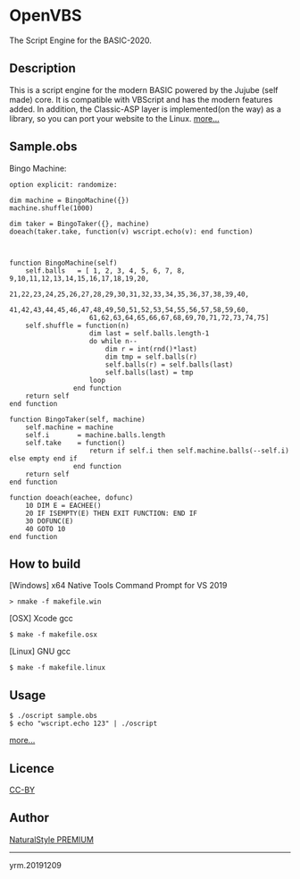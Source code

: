 OpenVBS
====

The Script Engine for the BASIC-2020.

## Description
This is a script engine for the modern BASIC powered by the Jujube (self made) core. It is compatible with VBScript and has the modern features added. In addition, the Classic-ASP layer is implemented(on the way) as a library, so you can port your website to the Linux. [more...](https://p.na-s.jp/openvbs.html)

## Sample.obs
Bingo Machine:

    option explicit: randomize:

    dim machine = BingoMachine({})
    machine.shuffle(1000)

    dim taker = BingoTaker({}, machine)
    doeach(taker.take, function(v) wscript.echo(v): end function)



    function BingoMachine(self)
        self.balls   = [ 1, 2, 3, 4, 5, 6, 7, 8, 9,10,11,12,13,14,15,16,17,18,19,20,
                        21,22,23,24,25,26,27,28,29,30,31,32,33,34,35,36,37,38,39,40,
                        41,42,43,44,45,46,47,48,49,50,51,52,53,54,55,56,57,58,59,60,
                        61,62,63,64,65,66,67,68,69,70,71,72,73,74,75]
        self.shuffle = function(n)
                        dim last = self.balls.length-1
                        do while n--
                            dim r = int(rnd()*last)
                            dim tmp = self.balls(r)
                            self.balls(r) = self.balls(last)
                            self.balls(last) = tmp
                        loop
                    end function
        return self
    end function

    function BingoTaker(self, machine)
        self.machine = machine
        self.i       = machine.balls.length
        self.take    = function()
                        return if self.i then self.machine.balls(--self.i) else empty end if
                    end function
        return self
    end function

    function doeach(eachee, dofunc)
        10 DIM E = EACHEE()
        20 IF ISEMPTY(E) THEN EXIT FUNCTION: END IF
        30 DOFUNC(E)
        40 GOTO 10
    end function

## How to build

[Windows] x64 Native Tools Command Prompt for VS 2019

    > nmake -f makefile.win

[OSX] Xcode gcc

    $ make -f makefile.osx

[Linux] GNU gcc

    $ make -f makefile.linux

## Usage
    $ ./oscript sample.obs
    $ echo "wscript.echo 123" | ./oscript

[more...](https://github.com/yrm006/openvbs/blob/master/readme.txt)

## Licence
[CC-BY](http://creativecommons.org/licenses/by/4.0/)

## Author
[NaturalStyle PREMIUM](https://p.na-s.jp)

---
yrm.20191209
